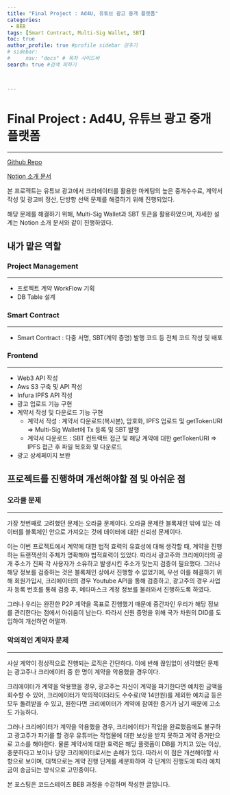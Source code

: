 ```yaml
---
title: "Final Project : Ad4U, 유튜브 광고 중개 플랫폼"
categories:
 - BEB
tags: [Smart Contract, Multi-Sig Wallet, SBT] 
toc: true
author_profile: true #profile sidebar 감추기
# sidebar:
#     nav: "docs" # 목차 사이드바
search: true #검색 피하기



---
```




# Final Project : Ad4U, 유튜브 광고 중개 플랫폼

---

 [Github Repo](https://github.com/apfl99/BEB-06-Ad4U)

[Notion 소개 문서](https://pollen-rocket-850.notion.site/Advertisement-For-You-Ad4U-66aa4aec4aa64fddbff4a875512caa1b)



본 프로젝트는 유튜브 광고에서 크리에이터를 활용한 마케팅의 높은 중개수수료, 계약서 작성 및 광고비 정산, 단방향 선택 문제를 해결하기 위해 진행되었다. 

해당 문제를 해결하기 위해, Multi-Sig Wallet과 SBT 토큰을 활용하였으며, 자세한 설계는 Notion 소개 문서와 같이 진행하였다.



## 내가 맡은 역할



### Project Management

---

- 프로젝트 계약 WorkFlow 기획
- DB Table 설계



### Smart Contract

---

- Smart Contract : 다중 서명, SBT(계약 증명) 발행 코드 등 전체 코드 작성 및 배포



### Frontend

---

- Web3 API 작성
- Aws S3 구축 및 API 작성
- Infura IPFS API 작성
- 광고 업로드 기능 구현
- 계약서 작성 및 다운로드 기능 구현
  - 계약서 작성 : 계약서 다운로드(복사본), 암호화, IPFS 업로드 및 getTokenURI => Multi-Sig Wallet에 Tx 등록 및 SBT 발행
  - 계약서 다운로드 : SBT 컨트랙트 접근 및 해당 계약에 대한 getTokenURI => IPFS 접근 후 파일 복호화 및 다운로드
- 광고 상세페이지 보완



## 프로젝트를 진행하며 개선해야할 점 및 아쉬운 점



### 오라클 문제

---

가장 첫번째로 고려했던 문제는 오라클 문제이다. 오라클 문제란 블록체인 밖에 있는 데이터를 블록체인 안으로 가져오는 것에 데이터에 대한 신뢰성 문제이다. 

이는 이번 프로젝트에서 계약에 대한 법적 효력의 유효성에 대해 생각할 때, 계약을 진행하는 트랜잭션의 주체가 명확해야 법적효력이 있었다. 따라서 광고주와 크리에이터의 공개 주소가 진짜 각 사용자가 소유하고 발생시킨 주소가 맞는지 검증이 필요했다. 그러나 해당 정보를 검증하는 것은 블록체인 상에서 진행할 수 없었기에, 우선 이를 해결하기 위해 회원가입시, 크리에이터의 경우 Youtube API을 통해 검증하고, 광고주의 경우 사업자 등록 번호를 통해 검증 후, 메타마스크 계정 정보를 불러와서 진행하도록 하였다. 

그러나 우리는 완전한 P2P 계약을 목표로 진행했기 때문에 중간자인 우리가 해당 정보를 관리한다는 점에서 아쉬움이 남는다. 따라서 신원 증명을 위해 국가 차원의 DID를 도입하여 개선하면 어떨까.



### 악의적인 계약자 문제

---

사실 계약이 정상적으로 진행되는 로직은 간단하다. 이에 반해 끊임없이 생각했던 문제는 광고주나 크리에이터 중 한 명이 계약을 악용했을 경우이다. 

크리에이터가 계약을 악용했을 경우, 광고주는 자신이 계약을 파기한다면 예치한 금액을 회수할 수 있어, 크리에이터가 악의적이더라도 수수료(약 14만원)를 제외한 예치금 등은 모두 돌려받을 수 있고, 원한다면 크리에이터가 계약에 참여한 증거가 남기 때문에 고소도 가능하다. 

그러나 크리에이터가 계약을 악용했을 경우, 크리에이터가 작업을 완료했음에도 불구하고 광고주가 파기를 할 경우 유튜버는 작업물에 대한 보상을 받지 못하고 계약 증거만으로 고소를 해야한다. 물론 계약서에 대한 효력은 해당 플랫폼이 DB를 가지고 있는 이상, 충분하다고 보이나 당장 크리에이터로서는 손해가 있다. 따라서 이 점은 개선해야할 사항으로 보이며, 대책으로는 계약 진행 단계를 세분화하여 각 단계의 진행도에 따라 예치금이 송금되는 방식으로 고민중이다.










<div class="notice">
  <p>본 포스팅은 코드스테이츠 BEB 과정을 수강하며 작성한 글입니다.</p>
</div>






